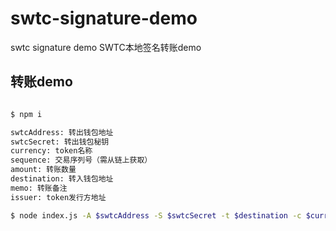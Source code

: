 <!-- markdownlint-disable MD014 -->

# swtc-signature-demo

swtc signature demo SWTC本地签名转账demo

## 转账demo

``` bash

$ npm i

swtcAddress: 转出钱包地址
swtcSecret: 转出钱包秘钥
currency: token名称
sequence: 交易序列号（需从链上获取）
amount: 转账数量
destination: 转入钱包地址
memo: 转账备注
issuer: token发行方地址

$ node index.js -A $swtcAddress -S $swtcSecret -t $destination -c $currency -a $amount -m $memo -s $sequence -i $issuer
```
